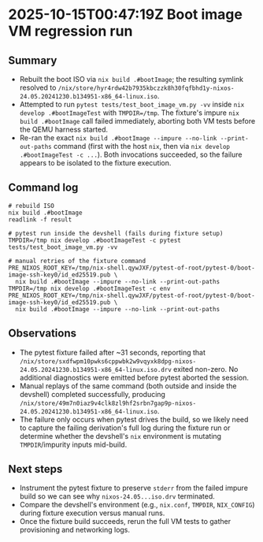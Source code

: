 # 2025-10-15T00:47:19Z Boot image VM regression run

## Summary
- Rebuilt the boot ISO via `nix build .#bootImage`; the resulting symlink resolved to `/nix/store/hyr4rdw42b7935kbczzk8h30fqfbhd1y-nixos-24.05.20241230.b134951-x86_64-linux.iso`.
- Attempted to run `pytest tests/test_boot_image_vm.py -vv` inside `nix develop .#bootImageTest` with `TMPDIR=/tmp`. The fixture's impure `nix build .#bootImage` call failed immediately, aborting both VM tests before the QEMU harness started.
- Re-ran the exact `nix build .#bootImage --impure --no-link --print-out-paths` command (first with the host `nix`, then via `nix develop .#bootImageTest -c ...`). Both invocations succeeded, so the failure appears to be isolated to the fixture execution.

## Command log
```shell
# rebuild ISO
nix build .#bootImage
readlink -f result

# pytest run inside the devshell (fails during fixture setup)
TMPDIR=/tmp nix develop .#bootImageTest -c pytest tests/test_boot_image_vm.py -vv

# manual retries of the fixture command
PRE_NIXOS_ROOT_KEY=/tmp/nix-shell.qywJXF/pytest-of-root/pytest-0/boot-image-ssh-key0/id_ed25519.pub \
  nix build .#bootImage --impure --no-link --print-out-paths
TMPDIR=/tmp nix develop .#bootImageTest -c env PRE_NIXOS_ROOT_KEY=/tmp/nix-shell.qywJXF/pytest-of-root/pytest-0/boot-image-ssh-key0/id_ed25519.pub \
  nix build .#bootImage --impure --no-link --print-out-paths
```

## Observations
- The pytest fixture failed after ~31 seconds, reporting that `/nix/store/sxdfwpm10pwks6cppwbk2w9vqyxk8dpg-nixos-24.05.20241230.b134951-x86_64-linux.iso.drv` exited non-zero. No additional diagnostics were emitted before pytest aborted the session.
- Manual replays of the same command (both outside and inside the devshell) completed successfully, producing `/nix/store/49m7n0iaz9v4clk8zl9hf2srbn7gap9p-nixos-24.05.20241230.b134951-x86_64-linux.iso`.
- The failure only occurs when pytest drives the build, so we likely need to capture the failing derivation's full log during the fixture run or determine whether the devshell's `nix` environment is mutating `TMPDIR`/impurity inputs mid-build.

## Next steps
- Instrument the pytest fixture to preserve `stderr` from the failed impure build so we can see why `nixos-24.05...iso.drv` terminated.
- Compare the devshell's environment (e.g., `nix.conf`, `TMPDIR`, `NIX_CONFIG`) during fixture execution versus manual runs.
- Once the fixture build succeeds, rerun the full VM tests to gather provisioning and networking logs.
